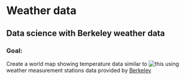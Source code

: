 # Weather data

## Data science with Berkeley weather data

### Goal: 
Create a world map showing temperature data similar to ![this](https://upload.wikimedia.org/wikipedia/commons/a/aa/Annual_Average_Temperature_Map.jpg "annually averaged near-surface air temperature 1961 to 1990") using weather measurement stations data provided by [Berkeley](http://berkeleyearth.org/source-files/)
